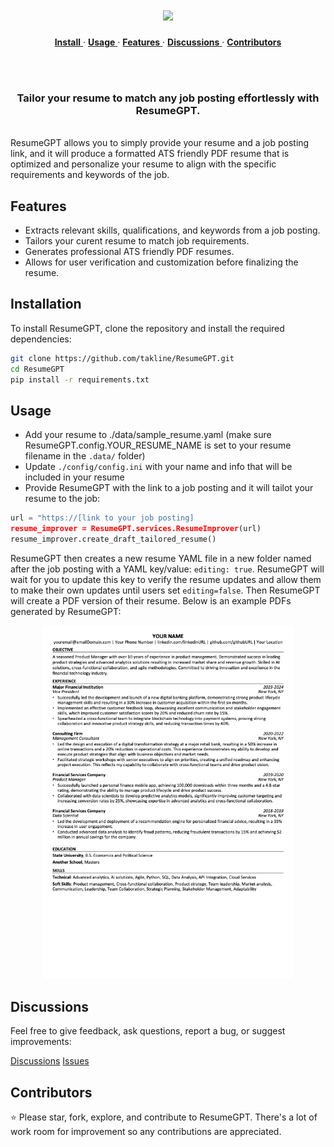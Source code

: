 <h1 align="center">
  <picture>
    <source media="(prefers-color-scheme: dark)" srcset="images/ResumeGPT.png"/>
    <source media="(prefers-color-scheme: light)" srcset="images/ResumeGPT-light.png"/>
    <img width="400" src="images/ResumeGPT.png"/>
 <br />
</h1>

<div align="center">

<p align="center">
  <a href="#installation">
    <b>Install</b>
  </a>
     · 
  <a href="#usage">
    <b>Usage</b>
  </a>
     · 
  <a href="#features">
    <b>Features</b>
  </a>
      · 
  <a href="#discussions">
    <b>Discussions</b>
  </a>
     · 
  <a href="#contributors">
    <b>Contributors</b>
  </a>

</p>

<br>


</div>

<br>

<h3 align="center">Tailor your resume to match any job posting effortlessly with ResumeGPT.
</h3>

<br/>
ResumeGPT allows you to simply provide your resume and a job posting link, and it will produce a formatted ATS friendly PDF resume that is optimized and personalize your resume to align with the specific requirements and keywords of the job. 

## Features
- Extracts relevant skills, qualifications, and keywords from a job posting.
- Tailors your curent resume to match job requirements.
- Generates professional ATS friendly PDF resumes.
- Allows for user verification and customization before finalizing the resume.

## Installation
To install ResumeGPT, clone the repository and install the required dependencies:

```bash
git clone https://github.com/takline/ResumeGPT.git
cd ResumeGPT
pip install -r requirements.txt
```

## Usage

 - Add your resume to ./data/sample_resume.yaml (make sure ResumeGPT.config.YOUR_RESUME_NAME is set to your resume filename in the `.data/` folder)
 - Update `./config/config.ini` with your name and info that will be included in your resume
 - Provide ResumeGPT with the link to a job posting and it will tailot your resume to the job:

```python
url = "https://[link to your job posting]
resume_improver = ResumeGPT.services.ResumeImprover(url)
resume_improver.create_draft_tailored_resume()
```

ResumeGPT then creates a new resume YAML file in a new folder named after the job posting with a YAML key/value: `editing: true`. ResumeGPT will wait for you to update this key to verify the resume updates and allow them to make their own updates until users set `editing=false`. Then ResumeGPT will create a PDF version of their resume. Below is an example PDFs generated by ResumeGPT:

<p align="center">
  <img src="images/example_resume_output.png" alt="Resume Example" width="400"/>
</p>

## Discussions
Feel free to give feedback, ask questions, report a bug, or suggest improvements:

[Discussions](https://github.com/takline/ResumeGPT/discussions)
[Issues](https://github.com/takline/ResumeGPT/issues)

##  Contributors
⭐️  Please star, fork, explore, and contribute to ResumeGPT. There's a lot of work room for improvement so any contributions are appreciated.
